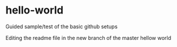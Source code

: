 hello-world
===========

Guided sample/test of the basic github setups

Editing the readme file in the new branch of the master hellow world
